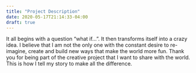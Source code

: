 ```yaml
---
title: "Project Description"
date: 2020-05-17T21:14:33-04:00
draft: true
---
```


It all begins with a question “what if…”. It then transforms itself into a crazy idea. I believe that I am not the only one with the constant desire to re-imagine, create and build new ways that make the world more fun. Thank you for being part of the creative project that I want to share with the world. This is how I tell my story to make all the difference.

